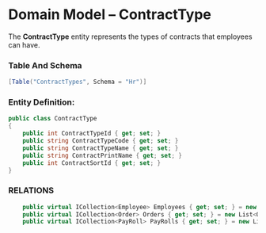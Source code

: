 # Domain Model – ContractType

The **ContractType** entity represents the types of contracts that employees can have.

### Table And Schema
```csharp
[Table("ContractTypes", Schema = "Hr")]
```

### Entity Definition:
```csharp
public class ContractType
{
    public int ContractTypeId { get; set; }
    public string ContractTypeCode { get; set; }
    public string ContractTypeName { get; set; }
    public string ContractPrintName { get; set; }
    public int ContractSortId { get; set; }
}
```
### RELATIONS
```csharp
    public virtual ICollection<Employee> Employees { get; set; } = new List<Employee>();
    public virtual ICollection<Order> Orders { get; set; } = new List<Order>();
    public virtual ICollection<PayRoll> PayRolls { get; set; } = new List<PayRoll>();
```